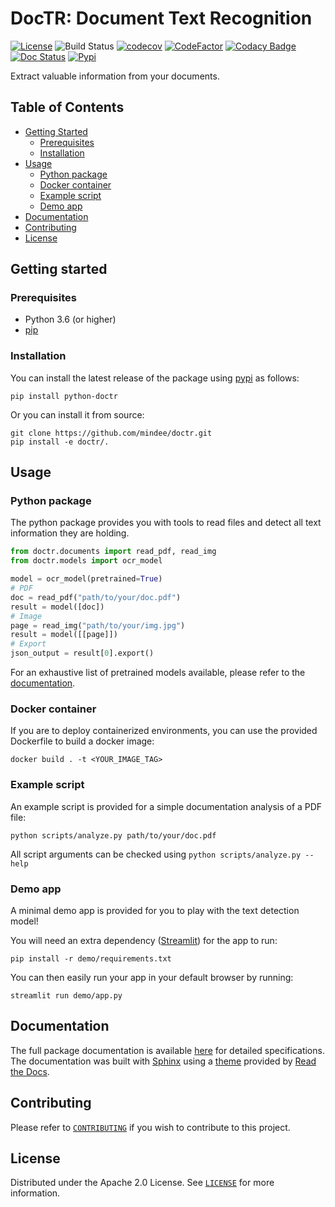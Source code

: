 
# DocTR: Document Text Recognition

[![License](https://img.shields.io/badge/License-Apache%202.0-blue.svg)](LICENSE) ![Build Status](https://github.com/mindee/doctr/workflows/python-package/badge.svg) [![codecov](https://codecov.io/gh/mindee/doctr/branch/main/graph/badge.svg?token=577MO567NM)](https://codecov.io/gh/mindee/doctr) [![CodeFactor](https://www.codefactor.io/repository/github/mindee/doctr/badge?s=bae07db86bb079ce9d6542315b8c6e70fa708a7e)](https://www.codefactor.io/repository/github/mindee/doctr) [![Codacy Badge](https://api.codacy.com/project/badge/Grade/340a76749b634586a498e1c0ab998f08)](https://app.codacy.com/gh/mindee/doctr?utm_source=github.com&utm_medium=referral&utm_content=mindee/doctr&utm_campaign=Badge_Grade) [![Doc Status](https://github.com/mindee/doctr/workflows/doc-status/badge.svg)](https://mindee.github.io/doctr) [![Pypi](https://img.shields.io/badge/pypi-v0.1.1-blue.svg)](https://pypi.org/project/python-doctr/) 

Extract valuable information from your documents.



## Table of Contents

* [Getting Started](#getting-started)
  * [Prerequisites](#prerequisites)
  * [Installation](#installation)
* [Usage](#usage)
  * [Python package](#python-package)
  * [Docker container](#docker-container)
  * [Example script](#example-script)
  * [Demo app](#demo-app)
* [Documentation](#documentation)
* [Contributing](#contributing)
* [License](#license)



## Getting started

### Prerequisites

- Python 3.6 (or higher)
- [pip](https://pip.pypa.io/en/stable/)

### Installation

You can install the latest release of the package using [pypi](https://pypi.org/project/python-doctr/) as follows:

```shell
pip install python-doctr
```

Or you can install it from source:

```shell
git clone https://github.com/mindee/doctr.git
pip install -e doctr/.
```


## Usage

### Python package

The python package provides you with tools to read files and detect all text information they are holding.

```python
from doctr.documents import read_pdf, read_img
from doctr.models import ocr_model

model = ocr_model(pretrained=True)
# PDF
doc = read_pdf("path/to/your/doc.pdf")
result = model([doc])
# Image
page = read_img("path/to/your/img.jpg")
result = model([[page]])
# Export
json_output = result[0].export()
```

For an exhaustive list of pretrained models available, please refer to the [documentation](https://mindee.github.io/doctr/models.html).

### Docker container

If you are to deploy containerized environments, you can use the provided Dockerfile to build a docker image:

```shell
docker build . -t <YOUR_IMAGE_TAG>
```

### Example script

An example script is provided for a simple documentation analysis of a PDF file:

```shell
python scripts/analyze.py path/to/your/doc.pdf
```
All script arguments can be checked using `python scripts/analyze.py --help`

### Demo app

A minimal demo app is provided for you to play with the text detection model!

You will need an extra dependency ([Streamlit](https://streamlit.io/)) for the app to run:
```shell
pip install -r demo/requirements.txt
```
You can then easily run your app in your default browser by running:

```shell
streamlit run demo/app.py
```


## Documentation

The full package documentation is available [here](https://mindee.github.io/doctr/) for detailed specifications. The documentation was built with [Sphinx](https://www.sphinx-doc.org/) using a [theme](github.com/readthedocs/sphinx_rtd_theme) provided by [Read the Docs](https://readthedocs.org/).



## Contributing

Please refer to [`CONTRIBUTING`](CONTRIBUTING.md) if you wish to contribute to this project.



## License

Distributed under the Apache 2.0 License. See [`LICENSE`](LICENSE) for more information.